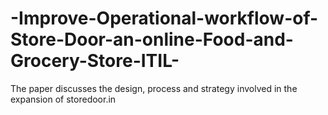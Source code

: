 # -Improve-Operational-workflow-of-Store-Door-an-online-Food-and-Grocery-Store-ITIL-
The paper discusses the design, process and strategy involved in the expansion of storedoor.in  
